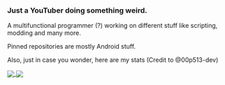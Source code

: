 ### Just a YouTuber doing something weird.

A multifunctional programmer (?) working on different stuff like scripting, modding and many more.

Pinned repositories are mostly Android stuff.

Also, just in case you wonder, here are my stats (Credit to @00p513-dev)

<a href="https://github.com/windowzytch">
  <img align="center" src="https://github-readme-stats.vercel.app/api?username=windowzytch&show_icons=true&theme=nord&include_all_commits=true)](https://github.com/windowzytch" />
</a>
<a href="https://github.com/windowzytch">
  <img align="center" src="https://github-readme-stats.vercel.app/api/top-langs/?username=windowzytch&langs_count=14&theme=nord&layout=compact" />
</a>
